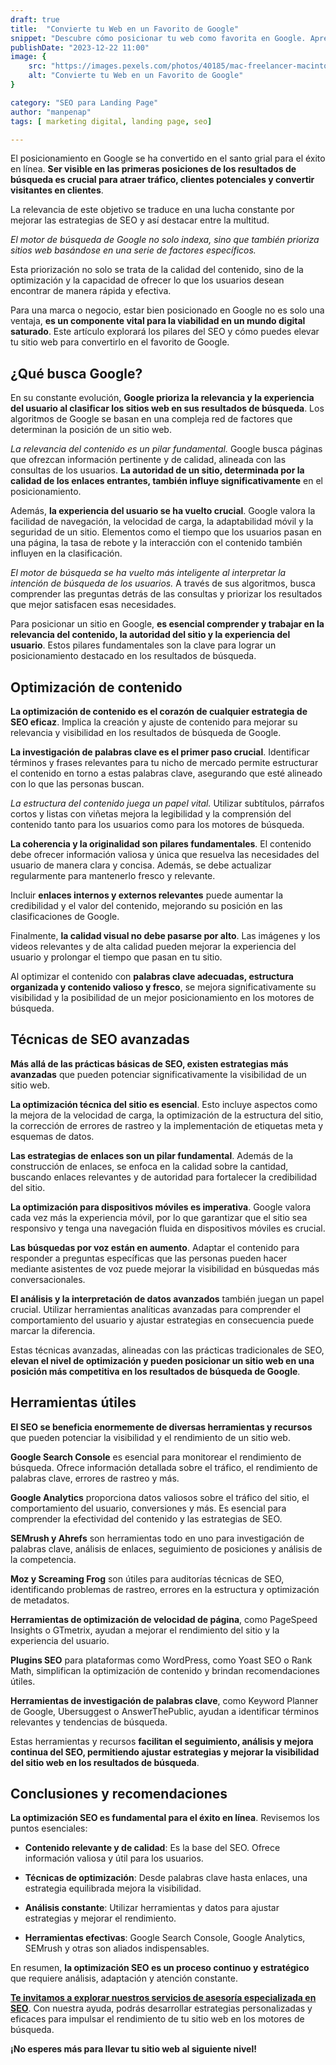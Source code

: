 ```yaml
---
draft: true
title:  "Convierte tu Web en un Favorito de Google"
snippet: "Descubre cómo posicionar tu web como favorita en Google. Aprende estrategias efectivas para mejorar tu visibilidad y ranking en buscadores."
publishDate: "2023-12-22 11:00"
image: {
    src: "https://images.pexels.com/photos/40185/mac-freelancer-macintosh-macbook-40185.jpeg?auto=compress&cs=tinysrgb&w=1260&h=750&dpr=1",
    alt: "Convierte tu Web en un Favorito de Google"
}

category: "SEO para Landing Page"
author: "manpenap"
tags: [ marketing digital, landing page, seo]

---
```


El posicionamiento en Google se ha convertido en el santo grial para el éxito en línea. **Ser visible en las primeras posiciones de los resultados de búsqueda es crucial para atraer tráfico, clientes potenciales y convertir visitantes en clientes**. 

La relevancia de este objetivo se traduce en una lucha constante por mejorar las estrategias de SEO y así destacar entre la multitud.

*El motor de búsqueda de Google no solo indexa, sino que también prioriza sitios web basándose en una serie de factores específicos.* 

Esta priorización no solo se trata de la calidad del contenido, sino de la optimización y la capacidad de ofrecer lo que los usuarios desean encontrar de manera rápida y efectiva.

Para una marca o negocio, estar bien posicionado en Google no es solo una ventaja, **es un componente vital para la viabilidad en un mundo digital saturado**. Este artículo explorará los pilares del SEO y cómo puedes elevar tu sitio web para convertirlo en el favorito de Google.

## ¿Qué busca Google?

En su constante evolución, **Google prioriza la relevancia y la experiencia del usuario al clasificar los sitios web en sus resultados de búsqueda**. Los algoritmos de Google se basan en una compleja red de factores que determinan la posición de un sitio web.

*La relevancia del contenido es un pilar fundamental.* Google busca páginas que ofrezcan información pertinente y de calidad, alineada con las consultas de los usuarios. **La autoridad de un sitio, determinada por la calidad de los enlaces entrantes, también influye significativamente** en el posicionamiento.

Además, **la experiencia del usuario se ha vuelto crucial**. Google valora la facilidad de navegación, la velocidad de carga, la adaptabilidad móvil y la seguridad de un sitio. Elementos como el tiempo que los usuarios pasan en una página, la tasa de rebote y la interacción con el contenido también influyen en la clasificación.

*El motor de búsqueda se ha vuelto más inteligente al interpretar la intención de búsqueda de los usuarios.* A través de sus algoritmos, busca comprender las preguntas detrás de las consultas y priorizar los resultados que mejor satisfacen esas necesidades.

Para posicionar un sitio en Google, **es esencial comprender y trabajar en la relevancia del contenido, la autoridad del sitio y la experiencia del usuario**. Estos pilares fundamentales son la clave para lograr un posicionamiento destacado en los resultados de búsqueda.

## Optimización de contenido

**La optimización de contenido es el corazón de cualquier estrategia de SEO eficaz**. Implica la creación y ajuste de contenido para mejorar su relevancia y visibilidad en los resultados de búsqueda de Google.

**La investigación de palabras clave es el primer paso crucial**. Identificar términos y frases relevantes para tu nicho de mercado permite estructurar el contenido en torno a estas palabras clave, asegurando que esté alineado con lo que las personas buscan.

*La estructura del contenido juega un papel vital.* Utilizar subtítulos, párrafos cortos y listas con viñetas mejora la legibilidad y la comprensión del contenido tanto para los usuarios como para los motores de búsqueda.

**La coherencia y la originalidad son pilares fundamentales**. El contenido debe ofrecer información valiosa y única que resuelva las necesidades del usuario de manera clara y concisa. Además, se debe actualizar regularmente para mantenerlo fresco y relevante.

Incluir **enlaces internos y externos relevantes** puede aumentar la credibilidad y el valor del contenido, mejorando su posición en las clasificaciones de Google.

Finalmente, **la calidad visual no debe pasarse por alto**. Las imágenes y los videos relevantes y de alta calidad pueden mejorar la experiencia del usuario y prolongar el tiempo que pasan en tu sitio.

Al optimizar el contenido con **palabras clave adecuadas, estructura organizada y contenido valioso y fresco**, se mejora significativamente su visibilidad y la posibilidad de un mejor posicionamiento en los motores de búsqueda.


## Técnicas de SEO avanzadas

**Más allá de las prácticas básicas de SEO, existen estrategias más avanzadas** que pueden potenciar significativamente la visibilidad de un sitio web.

**La optimización técnica del sitio es esencial**. Esto incluye aspectos como la mejora de la velocidad de carga, la optimización de la estructura del sitio, la corrección de errores de rastreo y la implementación de etiquetas meta y esquemas de datos.

**Las estrategias de enlaces son un pilar fundamental**. Además de la construcción de enlaces, se enfoca en la calidad sobre la cantidad, buscando enlaces relevantes y de autoridad para fortalecer la credibilidad del sitio.

**La optimización para dispositivos móviles es imperativa**. Google valora cada vez más la experiencia móvil, por lo que garantizar que el sitio sea responsivo y tenga una navegación fluida en dispositivos móviles es crucial.

**Las búsquedas por voz están en aumento**. Adaptar el contenido para responder a preguntas específicas que las personas pueden hacer mediante asistentes de voz puede mejorar la visibilidad en búsquedas más conversacionales.

**El análisis y la interpretación de datos avanzados** también juegan un papel crucial. Utilizar herramientas analíticas avanzadas para comprender el comportamiento del usuario y ajustar estrategias en consecuencia puede marcar la diferencia.

Estas técnicas avanzadas, alineadas con las prácticas tradicionales de SEO, **elevan el nivel de optimización y pueden posicionar un sitio web en una posición más competitiva en los resultados de búsqueda de Google**.

## Herramientas útiles

**El SEO se beneficia enormemente de diversas herramientas y recursos** que pueden potenciar la visibilidad y el rendimiento de un sitio web.

**Google Search Console** es esencial para monitorear el rendimiento de búsqueda. Ofrece información detallada sobre el tráfico, el rendimiento de palabras clave, errores de rastreo y más.

**Google Analytics** proporciona datos valiosos sobre el tráfico del sitio, el comportamiento del usuario, conversiones y más. Es esencial para comprender la efectividad del contenido y las estrategias de SEO.

**SEMrush y Ahrefs** son herramientas todo en uno para investigación de palabras clave, análisis de enlaces, seguimiento de posiciones y análisis de la competencia.

**Moz y Screaming Frog** son útiles para auditorías técnicas de SEO, identificando problemas de rastreo, errores en la estructura y optimización de metadatos.

**Herramientas de optimización de velocidad de página**, como PageSpeed Insights o GTmetrix, ayudan a mejorar el rendimiento del sitio y la experiencia del usuario.

**Plugins SEO** para plataformas como WordPress, como Yoast SEO o Rank Math, simplifican la optimización de contenido y brindan recomendaciones útiles.

**Herramientas de investigación de palabras clave**, como Keyword Planner de Google, Ubersuggest o AnswerThePublic, ayudan a identificar términos relevantes y tendencias de búsqueda.

Estas herramientas y recursos **facilitan el seguimiento, análisis y mejora continua del SEO, permitiendo ajustar estrategias y mejorar la visibilidad del sitio web en los resultados de búsqueda**.

## Conclusiones y recomendaciones

**La optimización SEO es fundamental para el éxito en línea**. Revisemos los puntos esenciales:

- **Contenido relevante y de calidad**: Es la base del SEO. Ofrece información valiosa y útil para los usuarios.
  
- **Técnicas de optimización**: Desde palabras clave hasta enlaces, una estrategia equilibrada mejora la visibilidad.

- **Análisis constante**: Utilizar herramientas y datos para ajustar estrategias y mejorar el rendimiento.

- **Herramientas efectivas**: Google Search Console, Google Analytics, SEMrush y otras son aliados indispensables.

En resumen, **la optimización SEO es un proceso continuo y estratégico** que requiere análisis, adaptación y atención constante.

[**Te invitamos a explorar nuestros servicios de asesoría especializada en SEO**](https://clicexitoso.info/contacto/). Con nuestra ayuda, podrás desarrollar estrategias personalizadas y eficaces para impulsar el rendimiento de tu sitio web en los motores de búsqueda.

**¡No esperes más para llevar tu sitio web al siguiente nivel!**
